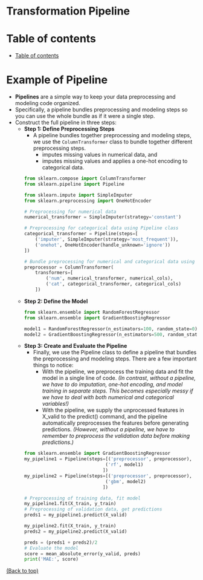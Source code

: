# Transformation Pipeline

# Table of contents
- [Table of contents](#table-of-contents)



# Example of Pipeline
- **Pipelines** are a simple way to keep your data preprocessing and modeling code organized.
- Specifically, a pipeline bundles preprocessing and modeling steps so you can use the whole bundle as if it were a single step.
- Construct the full pipeline in three steps:
  - **Step 1: Define Preprocessing Steps**
    - A pipeline bundles together preprocessing and modeling steps, we use the `ColumnTransformer` class to bundle together different preprocessing steps. 
      - imputes missing values in numerical data, and
      - imputes missing values and applies a one-hot encoding to categorical data.
    ```Python
    from sklearn.compose import ColumnTransformer
    from sklearn.pipeline import Pipeline
    
    from sklearn.impute import SimpleImputer
    from sklearn.preprocessing import OneHotEncoder

    # Preprocessing for numerical data
    numerical_transformer = SimpleImputer(strategy='constant')

    # Preprocessing for categorical data using Pipeline class
    categorical_transformer = Pipeline(steps=[
        ('imputer', SimpleImputer(strategy='most_frequent')),
        ('onehot', OneHotEncoder(handle_unknown='ignore'))
    ])

    # Bundle preprocessing for numerical and categorical data using ColumnTransformer class
    preprocessor = ColumnTransformer(
        transformers=[
            ('num', numerical_transformer, numerical_cols),
            ('cat', categorical_transformer, categorical_cols)
        ])
    ```
  - **Step 2: Define the Model**
    ```Python
    from sklearn.ensemble import RandomForestRegressor
    from sklearn.ensemble import GradientBoostingRegressor

    model1 = RandomForestRegressor(n_estimators=100, random_state=0)
    model2 = GradientBoostingRegressor(n_estimators=500, random_state = 42)
    ```
  - **Step 3: Create and Evaluate the Pipeline**
    - Finally, we use the Pipeline class to define a pipeline that bundles the preprocessing and modeling steps. There are a few important things to notice:
      - With the pipeline, we preprocess the training data and fit the model in a single line of code. *(In contrast, without a pipeline, we have to do imputation, one-hot encoding, and model training in separate steps. This becomes especially messy if we have to deal with both numerical and categorical variables!)*
      - With the pipeline, we supply the unprocessed features in X_valid to the predict() command, and the pipeline automatically preprocesses the features before generating predictions. *(However, without a pipeline, we have to remember to preprocess the validation data before making predictions.)*
    ```Python
    from sklearn.ensemble import GradientBoostingRegressor
    my_pipeline1 = Pipeline(steps=[('preprocessor', preprocessor),
                                  ('rf', model1)
                                 ])
    my_pipeline2 = Pipeline(steps=[('preprocessor', preprocessor),
                                  ('gbm', model2)
                                 ])

    # Preprocessing of training data, fit model 
    my_pipeline1.fit(X_train, y_train)
    # Preprocessing of validation data, get predictions
    preds1 = my_pipeline1.predict(X_valid)

    my_pipeline2.fit(X_train, y_train)
    preds2 = my_pipeline2.predict(X_valid)

    preds = (preds1 + preds2)/2
    # Evaluate the model
    score = mean_absolute_error(y_valid, preds)
    print('MAE:', score)
    ```
[(Back to top)](#table-of-contents)



